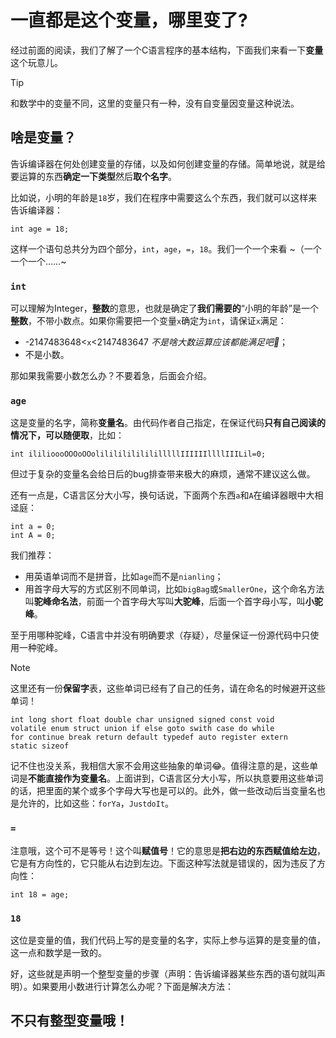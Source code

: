 # 一直都是这个变量，哪里变了?

经过前面的阅读，我们了解了一个C语言程序的基本结构，下面我们来看一下**变量**这个玩意儿。

> [!TIP]
> 和数学中的变量不同，这里的变量只有一种，没有自变量因变量这种说法。

## 啥是变量？

告诉编译器在何处创建变量的存储，以及如何创建变量的存储。简单地说，就是给要运算的东西**确定一下类型**然后**取个名字**。

比如说，小明的年龄是`18`岁，我们在程序中需要这么个东西，我们就可以这样来告诉编译器：

```clike
int age = 18;
```

这样一个语句总共分为四个部分，`int`，`age`，`=`，`18`。我们一个一个来看 ~（一个一个一个……~

### `int`

可以理解为Integer，**整数**的意思，也就是确定了**我们需要的**“小明的年龄”是一个**整数**，不带小数点。如果你需要把一个变量`x`确定为`int`，请保证`x`满足：
 - -2147483648<`x`<2147483647 *不是啥大数运算应该都能满足吧🤔*；
 - 不是小数。

那如果我需要小数怎么办？不要着急，后面会介绍。

### `age`

这是变量的名字，简称**变量名**。由代码作者自己指定，在保证代码**只有自己阅读的情况下，可以随便取**，比如：

```clike
int ililioooOOOoOOolilililililililllllIIIIIIllllIIILil=0;
```
但过于复杂的变量名会给日后的bug排查带来极大的麻烦，通常不建议这么做。

还有一点是，C语言区分大小写，换句话说，下面两个东西`a`和`A`在编译器眼中大相迳庭：

```clike
int a = 0;
int A = 0;
```

我们推荐：
 - 用英语单词而不是拼音，比如`age`而不是`nianling`；
 - 用首字母大写的方式区别不同单词，比如`bigBag`或`SmallerOne`，这个命名方法叫**驼峰命名法**，前面一个首字母大写叫**大驼峰**，后面一个首字母小写，叫**小驼峰**。

至于用哪种驼峰，C语言中并没有明确要求（存疑），尽量保证一份源代码中只使用一种驼峰。

> [!NOTE]
>这里还有一份**保留字**表，这些单词已经有了自己的任务，请在命名的时候避开这些单词！
>
>```
>int long short float double char unsigned signed const void 
>volatile enum struct union if else goto swith case do while 
>for continue break return default typedef auto register extern 
>static sizeof
>```
>
>记不住也没关系，我相信大家不会用这些抽象的单词😂。值得注意的是，这些单词是**不能直接作为变量名**。上面讲到，C语言区分大小写，所以执意要用这些单词的话，把里面的某个或多个字母大写也是可以的。此外，做一些改动后当变量名也是允许的，比如这些：`forYa`，`JustdoIt`。

### `=`

注意哦，这个可不是等号！这个叫**赋值号**！它的意思是**把右边的东西赋值给左边**，它是有方向性的，它只能从右边到左边。下面这种写法就是错误的，因为违反了方向性：

```clike
int 18 = age;
```

### `18`

这位是变量的值，我们代码上写的是变量的名字，实际上参与运算的是变量的值，这一点和数学是一致的。

好，这些就是声明一个整型变量的步骤（声明：告诉编译器某些东西的语句就叫声明）。如果要用小数进行计算怎么办呢？下面是解决方法：

## 不只有整型变量哦！

